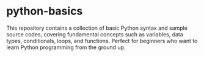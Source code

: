 # python-basics
This repository contains a collection of basic Python syntax and sample source codes, covering fundamental concepts such as variables, data types, conditionals, loops, and functions. Perfect for beginners who want to learn Python programming from the ground up.
